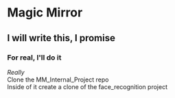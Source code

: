 # Magic Mirror
## I will write this, I promise 
### For real, I'll do it
*Really* <br>
Clone the MM_Internal_Project repo <br>
Inside of it create a clone of the face_recognition project

